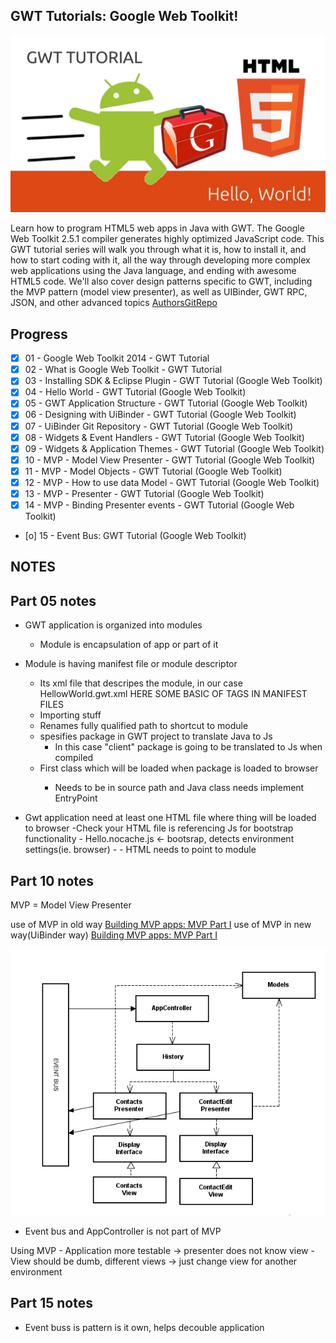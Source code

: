 ## GWT Tutorials: Google Web Toolkit!
![GWT](pic.png)

Learn how to program HTML5 web apps in Java with GWT. 
The Google Web Toolkit 2.5.1 compiler generates highly optimized JavaScript code. This GWT tutorial series will walk you through what it is, how to install it, and how to start coding with it, all the way through developing more complex web applications using the Java language, and ending with awesome HTML5 code.
We'll also cover design patterns specific to GWT, including the MVP pattern (model view presenter), as well as UIBinder, GWT RPC, JSON, and other advanced topics
[AuthorsGitRepo](https://github.com/formigone/elt-google-web-toolkit)


## Progress

- [x] 01 - Google Web Toolkit 2014 - GWT Tutorial
- [x] 02 - What is Google Web Toolkit - GWT Tutorial
- [x] 03 - Installing SDK & Eclipse Plugin - GWT Tutorial (Google Web Toolkit)
- [x] 04 - Hello World - GWT Tutorial (Google Web Toolkit)
- [x] 05 - GWT Application Structure - GWT Tutorial (Google Web Toolkit)
- [x] 06 - Designing with UiBinder - GWT Tutorial (Google Web Toolkit)
- [x] 07 - UiBinder Git Repository - GWT Tutorial (Google Web Toolkit)
- [x] 08 - Widgets & Event Handlers - GWT Tutorial (Google Web Toolkit)
- [x] 09 - Widgets & Application Themes - GWT Tutorial (Google Web Toolkit)
- [x] 10 - MVP - Model View Presenter - GWT Tutorial (Google Web Toolkit)
- [x] 11 - MVP - Model Objects - GWT Tutorial (Google Web Toolkit)
- [x] 12 - MVP - How to use data Model - GWT Tutorial (Google Web Toolkit)
- [x] 13 - MVP - Presenter - GWT Tutorial (Google Web Toolkit)
- [x] 14 - MVP - Binding Presenter events - GWT Tutorial (Google Web Toolkit)
- [o] 15 - Event Bus: GWT Tutorial (Google Web Toolkit)

 NOTES
-------------

Part 05 notes
-------------
- GWT application is organized into modules
	- Module is encapsulation of app or part of it
	
- Module is having manifest file or module descriptor
	- Its xml file that descripes the module, in our case HellowWorld.gwt.xml
	HERE SOME BASIC OF TAGS IN MANIFEST FILES
	- <inherits name ="import anyhing"/> Importing stuff
	- <module renmae-to="new name"> Renames fully qualified path to shortcut to module
	- <source path="client"> spesifies package in GWT project to translate Java to Js
		- In this case "client" package is going to be translated to Js when compiled
	- <entry-point class="com.fully.qualifed.name.of.file"/> First class which will be loaded when package is loaded to browser
		- Needs to be in source path and Java class needs implement EntryPoint
- Gwt application need at least one HTML file where thing will be loaded to browser
	-Check your HTML file is referencing Js for bootstrap functionality
		- Hello.nocache.js <- bootsrap, detects environment settings(ie. browser)
		- <script type="text/javascript" language="javascript" src="Hello/Hello.nocache.js"></script>
		- HTML needs to point to module
		
Part 10 notes
-------------
MVP = Model View Presenter

use of MVP in old way [Building MVP apps: MVP Part I](http://www.gwtproject.org/articles/mvp-architecture.html)
use of MVP in new way(UiBinder way) [Building MVP apps: MVP Part I](http://www.gwtproject.org/articles/mvp-architecture-2.html)

![MVP diagram](mvp_diagram.png)

- Event bus and AppController is not part of MVP

Using MVP
	- Application more testable -> presenter does not know view
	- View should be dumb, different views -> just change view for another environment

Part 15 notes
-------------
- Event buss is pattern is it own, helps decouble application